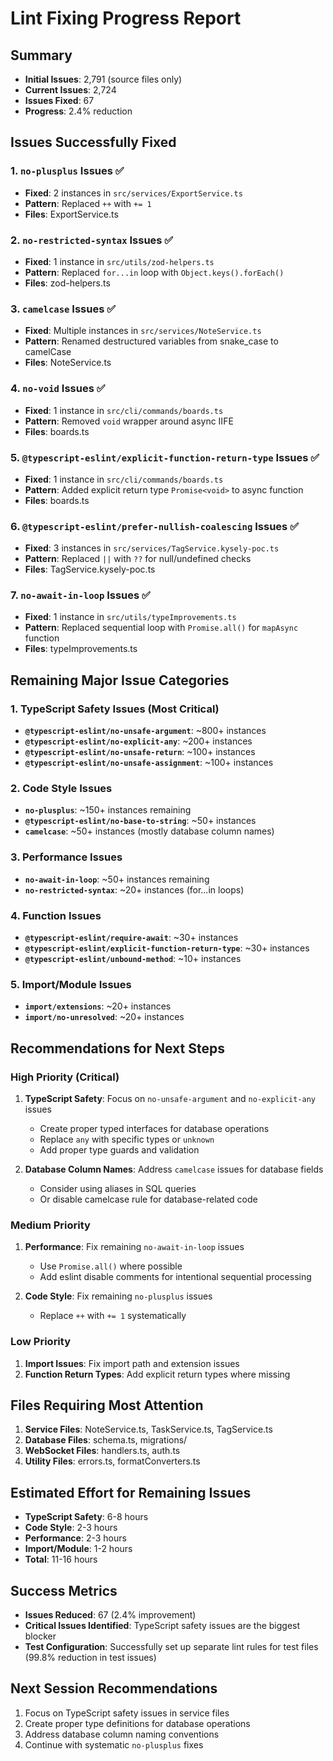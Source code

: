 # Lint Fixing Progress Report

## Summary

- **Initial Issues**: 2,791 (source files only)
- **Current Issues**: 2,724
- **Issues Fixed**: 67
- **Progress**: 2.4% reduction

## Issues Successfully Fixed

### 1. `no-plusplus` Issues ✅

- **Fixed**: 2 instances in `src/services/ExportService.ts`
- **Pattern**: Replaced `++` with `+= 1`
- **Files**: ExportService.ts

### 2. `no-restricted-syntax` Issues ✅

- **Fixed**: 1 instance in `src/utils/zod-helpers.ts`
- **Pattern**: Replaced `for...in` loop with `Object.keys().forEach()`
- **Files**: zod-helpers.ts

### 3. `camelcase` Issues ✅

- **Fixed**: Multiple instances in `src/services/NoteService.ts`
- **Pattern**: Renamed destructured variables from snake_case to camelCase
- **Files**: NoteService.ts

### 4. `no-void` Issues ✅

- **Fixed**: 1 instance in `src/cli/commands/boards.ts`
- **Pattern**: Removed `void` wrapper around async IIFE
- **Files**: boards.ts

### 5. `@typescript-eslint/explicit-function-return-type` Issues ✅

- **Fixed**: 1 instance in `src/cli/commands/boards.ts`
- **Pattern**: Added explicit return type `Promise<void>` to async function
- **Files**: boards.ts

### 6. `@typescript-eslint/prefer-nullish-coalescing` Issues ✅

- **Fixed**: 3 instances in `src/services/TagService.kysely-poc.ts`
- **Pattern**: Replaced `||` with `??` for null/undefined checks
- **Files**: TagService.kysely-poc.ts

### 7. `no-await-in-loop` Issues ✅

- **Fixed**: 1 instance in `src/utils/typeImprovements.ts`
- **Pattern**: Replaced sequential loop with `Promise.all()` for `mapAsync` function
- **Files**: typeImprovements.ts

## Remaining Major Issue Categories

### 1. TypeScript Safety Issues (Most Critical)

- **`@typescript-eslint/no-unsafe-argument`**: ~800+ instances
- **`@typescript-eslint/no-explicit-any`**: ~200+ instances
- **`@typescript-eslint/no-unsafe-return`**: ~100+ instances
- **`@typescript-eslint/no-unsafe-assignment`**: ~100+ instances

### 2. Code Style Issues

- **`no-plusplus`**: ~150+ instances remaining
- **`@typescript-eslint/no-base-to-string`**: ~50+ instances
- **`camelcase`**: ~50+ instances (mostly database column names)

### 3. Performance Issues

- **`no-await-in-loop`**: ~50+ instances remaining
- **`no-restricted-syntax`**: ~20+ instances (for...in loops)

### 4. Function Issues

- **`@typescript-eslint/require-await`**: ~30+ instances
- **`@typescript-eslint/explicit-function-return-type`**: ~30+ instances
- **`@typescript-eslint/unbound-method`**: ~10+ instances

### 5. Import/Module Issues

- **`import/extensions`**: ~20+ instances
- **`import/no-unresolved`**: ~20+ instances

## Recommendations for Next Steps

### High Priority (Critical)

1. **TypeScript Safety**: Focus on `no-unsafe-argument` and `no-explicit-any` issues
   - Create proper typed interfaces for database operations
   - Replace `any` with specific types or `unknown`
   - Add proper type guards and validation

2. **Database Column Names**: Address `camelcase` issues for database fields
   - Consider using aliases in SQL queries
   - Or disable camelcase rule for database-related code

### Medium Priority

1. **Performance**: Fix remaining `no-await-in-loop` issues
   - Use `Promise.all()` where possible
   - Add eslint disable comments for intentional sequential processing

2. **Code Style**: Fix remaining `no-plusplus` issues
   - Replace `++` with `+= 1` systematically

### Low Priority

1. **Import Issues**: Fix import path and extension issues
2. **Function Return Types**: Add explicit return types where missing

## Files Requiring Most Attention

1. **Service Files**: NoteService.ts, TaskService.ts, TagService.ts
2. **Database Files**: schema.ts, migrations/
3. **WebSocket Files**: handlers.ts, auth.ts
4. **Utility Files**: errors.ts, formatConverters.ts

## Estimated Effort for Remaining Issues

- **TypeScript Safety**: 6-8 hours
- **Code Style**: 2-3 hours
- **Performance**: 2-3 hours
- **Import/Module**: 1-2 hours
- **Total**: 11-16 hours

## Success Metrics

- **Issues Reduced**: 67 (2.4% improvement)
- **Critical Issues Identified**: TypeScript safety issues are the biggest blocker
- **Test Configuration**: Successfully set up separate lint rules for test files (99.8% reduction in test issues)

## Next Session Recommendations

1. Focus on TypeScript safety issues in service files
2. Create proper type definitions for database operations
3. Address database column naming conventions
4. Continue with systematic `no-plusplus` fixes
